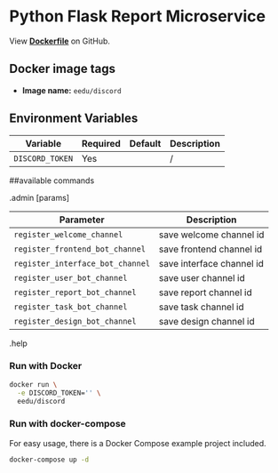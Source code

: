 
# Python Flask Report Microservice

View **[Dockerfile](https://github.com/E-Edu/discord-bot/blob/master/Dockerfile)** on GitHub.

## Docker image tags

* **Image name:** `eedu/discord`


## Environment Variables

| Variable         | Required | Default   | Description |
|------------------|----------|-----------| ------------|
| `DISCORD_TOKEN` |Yes|  | / |

##available commands

.admin [params]

| Parameter        | Description |
|------------------| ------------|
| `register_welcome_channel`        |save welcome channel id|
| `register_frontend_bot_channel`   |save frontend channel id|
| `register_interface_bot_channel`  |save interface channel id|
| `register_user_bot_channel`       |save user channel id|
| `register_report_bot_channel`     |save report channel id|
| `register_task_bot_channel`       |save task channel id|
| `register_design_bot_channel`     |save design channel id|

.help


### Run with Docker

```bash
docker run \
  -e DISCORD_TOKEN='' \
  eedu/discord
```

### Run with docker-compose

For easy usage, there is a Docker Compose example project included.
```bash
docker-compose up -d
```



